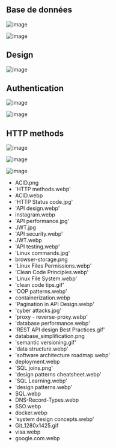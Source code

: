 ## Base de données

![image](./ACID.webp)

![image](./ACID.png)

## Design

![image](./instagram.webp)

## Authentication

![image](./JWT.webp)

![image](./JWT.jpg)

## HTTP methods

![image](./HTTP%20methods.webp)

![image](./API%20design.webp)

![image](./API%20testing.webp)

- ACID.png
- 'HTTP methods.webp'
- ACID.webp
- 'HTTP Status code.jpg'
- 'API design.webp'
- instagram.webp
- 'API performance.jpg'
- JWT.jpg
- 'API security.webp'
- JWT.webp
- 'API testing.webp'
- 'Linux commands.jpg'
- browser-storage.png
- 'Linux Files Permissions.webp'
- 'Clean Code Principles.webp'
- 'Linux File System.webp'
- 'clean code tips.gif'
- 'OOP patterns.webp'
- containerization.webp
- 'Pagination in API Design.webp'
- 'cyber attacks.jpg'
- 'proxy - reverse-proxy.webp'
- 'database performance.webp'
- 'REST API design Best Practices.gif'
- database_simplification.png
- 'semantic versioning.gif'
- 'data structure.webp'
- 'software architecture roadmap.webp'
- deployment.webp
- 'SQL joins.png'
- 'design patterns cheatsheet.webp'
- 'SQL Learning.webp'
- 'design patterns.webp'
- SQL.webp
- DNS-Record-Types.webp
- SSO.webp
- docker.webp
- 'system design concepts.webp'
- Git_1280x1425.gif
- visa.webp
- google.com.webp
